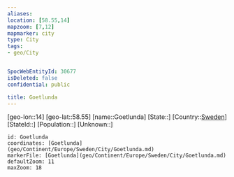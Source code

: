 ```yaml
---
aliases: 
location: [58.55,14]
mapzoom: [7,12] 
mapmarker: city 
type: City
tags:
- geo/City


SpocWebEntityId: 30677
isDeleted: false
confidential: public

title: Goetlunda
---
```

[geo-lon::14]
[geo-lat::58.55]
[name::Goetlunda]
[State::]
[Country::[Sweden](geo/Continent/Europe/Sweden.md)]
[StateId::]
[Population::]
[Unknown::]


```leaflet
id: Goetlunda
coordinates: [Goetlunda](geo/Continent/Europe/Sweden/City/Goetlunda.md)
markerFile: [Goetlunda](geo/Continent/Europe/Sweden/City/Goetlunda.md)
defaultZoom: 11 
maxZoom: 18
```


